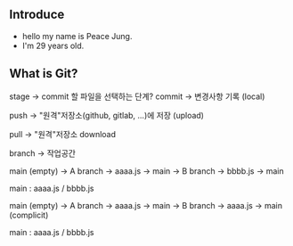 ## Introduce
- hello my name is Peace Jung.
- I'm 29 years old.


## What is Git?

stage -> commit 할 파일을 선택하는 단계?
commit -> 변경사항 기록 (local)

push -> "원격"저장소(github, gitlab, ...)에 저장 (upload)

pull -> "원격"저장소 download


branch -> 작업공간

main (empty) -> A branch -> aaaa.js -> main
             -> B branch -> bbbb.js -> main

main : aaaa.js / bbbb.js


main (empty) -> A branch -> aaaa.js -> main
             -> B branch -> aaaa.js         -> main (complicit)

main : aaaa.js / bbbb.js

